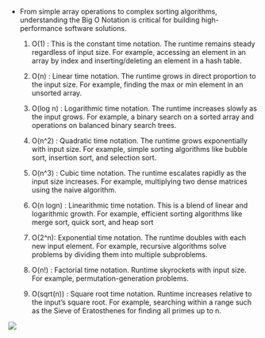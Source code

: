 * From simple array operations to complex sorting algorithms, understanding the Big O Notation is critical for building high-performance software solutions.
  1. O(1) : This is the constant time notation. The runtime remains steady regardless of input size. For example, accessing an element in an array by index and inserting/deleting an element in a hash table.

  1. O(n) : Linear time notation. The runtime grows in direct proportion to the input size. For example, finding the max or min element in an unsorted array.

  1. O(log n) : Logarithmic time notation. The runtime increases slowly as the input grows. For example, a binary search on a sorted array and operations on balanced binary search trees.

  1. O(n^2) : Quadratic time notation. The runtime grows exponentially with input size. For example, simple sorting algorithms like bubble sort, insertion sort, and selection sort.

  1. O(n^3) : Cubic time notation. The runtime escalates rapidly as the input size increases. For example, multiplying two dense matrices using the naive algorithm.

  1. O(n logn) : Linearithmic time notation. This is a blend of linear and logarithmic growth. For example, efficient sorting algorithms like merge sort, quick sort, and heap sort

  1. O(2^n): Exponential time notation. The runtime doubles with each new input element. For example, recursive algorithms solve problems by dividing them into multiple subproblems.

  1. O(n!) : Factorial time notation. Runtime skyrockets with input size. For example, permutation-generation problems.

  1. O(sqrt(n)) : Square root time notation. Runtime increases relative to the input’s square root. For example, searching within a range such as the Sieve of Eratosthenes for finding all primes up to n.

<img src="https://substack-post-media.s3.amazonaws.com/public/images/f6bc32ba-38fd-418d-b511-91eb09b38994_1280x1664.gif">
